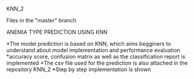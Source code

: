 KNN_2

Files in the "master" branch

ANEMIA TYPE PREDICTION USING KNN

*The model prediction is based on KNN, which aims begginers to understand about model implementation and performance evaluation
*accuracy score, confusion matrix as well as the classification report is implemented
*The csv file used for the prediction is also attached in the repository KNN_2
*Step by step implementation is shown
